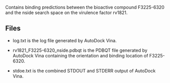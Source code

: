 Contains binding predictions between the bioactive compound F3225-6320 and the nside search space on the virulence factor rv1821.

## Files

- log.txt is the log file generated by AutoDock Vina.

- rv1821_F3225-6320_nside.pdbqt is the PDBQT file generated by AutoDock Vina containing the orientation and binding location of F3225-6320.

- stdoe.txt is the combined STDOUT and STDERR output of AutoDock Vina.

